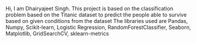 Hi, I am Dhairyajeet Singh.
This project is based on the classification problem based on the Titanic dataset
to predict the people able to survive based on given conditions from the dataset
The libraries used are Pandas, Numpy, Scikit-learn, Logistic Regression, RandomForestClassifier, Seaborn, Matplotlib, GridSearchCV, sklearn-metrics

